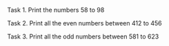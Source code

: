 Task 1. Print the numbers 58 to 98 

Task 2. Print all the even numbers between 412 to 456 

Task 3. Print all the odd numbers between 581 to 623 